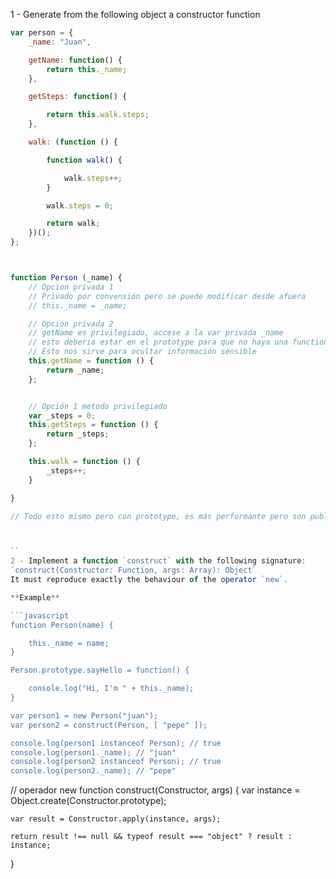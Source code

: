 1 - Generate from the following object a constructor function

```javascript
var person = {
    _name: "Juan",

    getName: function() {
        return this._name;
    },

    getSteps: function() {

        return this.walk.steps;
    },

    walk: (function () {

        function walk() {

            walk.steps++;
        }

        walk.steps = 0;

        return walk;
    })();
};



function Person (_name) {
    // Opcion privada 1
    // Privado por convensión pero se puede modificar desde afuera
    // this._name = _name;

    // Opcion privada 2
    // getName es privilegiado, accese a la var privada _name
    // esto deberia estar en el prototype para que no haya una function por cada instancia
    // Esto nos sirve para ocultar información sensible
    this.getName = function () {
        return _name;
    };


    // Opción 1 metodo privilegiado
    var _steps = 0;
    this.getSteps = function () {
        return _steps;
    }; 

    this.walk = function () {
        _steps++;
    }

}

// Todo esto mismo pero con prototype, es más performante pero son publicas las vars _name y _steps.



``
2 - Implement a function `construct` with the following signature:
`construct(Constructor: Function, args: Array): Object`
It must reproduce exactly the behaviour of the operator `new`. 

**Example**

```javascript
function Person(name) {

    this._name = name;
}

Person.prototype.sayHello = function() {

    console.log("Hi, I'm " + this._name);
}

var person1 = new Person("juan");
var person2 = construct(Person, [ "pepe" ]);

console.log(person1 instanceof Person); // true
console.log(person1._name); // "juan"
console.log(person2 instanceof Person); // true
console.log(person2._name); // "pepe"
```



// operador new
function construct(Constructor, args) {
    var instance = Object.create(Constructor.prototype);

    var result = Constructor.apply(instance, args);

    return result !== null && typeof result === "object" ? result : instance; 
}


